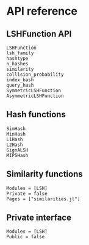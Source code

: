 # API reference

## LSHFunction API

```@docs
LSHFunction
lsh_family
hashtype
n_hashes
similarity
collision_probability
index_hash
query_hash
SymmetricLSHFunction
AsymmetricLSHFunction
```

## Hash functions

```@docs
SimHash
MinHash
L1Hash
L2Hash
SignALSH
MIPSHash
```

## Similarity functions

```@autodocs
Modules = [LSH]
Private = false
Pages = ["similarities.jl"]
```

## Private interface

```@autodocs
Modules = [LSH]
Public = false
```
